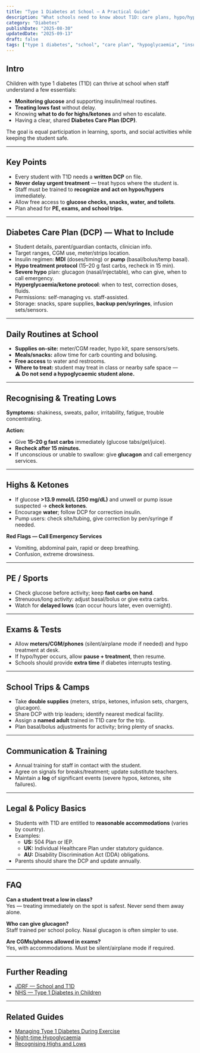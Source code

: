 ```yaml
---
title: "Type 1 Diabetes at School — A Practical Guide"
description: "What schools need to know about T1D: care plans, hypo/hyper treatment, exams, sports, trips, and legal basics."
category: "Diabetes"
publishDate: "2025-08-30"
updatedDate: "2025-09-13"
draft: false
tags: ["type 1 diabetes", "school", "care plan", "hypoglycaemia", "insulin", "CGM", "patientguide"]
---
```


## Intro
Children with type 1 diabetes (T1D) can thrive at school when staff understand a few essentials:  
- **Monitoring glucose** and supporting insulin/meal routines.  
- **Treating lows fast** without delay.  
- Knowing **what to do for highs/ketones** and when to escalate.  
- Having a clear, shared **Diabetes Care Plan (DCP)**.  

The goal is equal participation in learning, sports, and social activities while keeping the student safe.

---

## Key Points
- Every student with T1D needs a **written DCP** on file.  
- **Never delay urgent treatment** — treat hypos where the student is.  
- Staff must be trained to **recognize and act on hypos/hypers** immediately.  
- Allow free access to **glucose checks, snacks, water, and toilets**.  
- Plan ahead for **PE, exams, and school trips**.  

---

## Diabetes Care Plan (DCP) — What to Include
- Student details, parent/guardian contacts, clinician info.  
- Target ranges, CGM use, meter/strips location.  
- Insulin regimen: **MDI** (doses/timing) or **pump** (basal/bolus/temp basal).  
- **Hypo treatment protocol** (15–20 g fast carbs, recheck in 15 min).  
- **Severe hypo** plan: glucagon (nasal/injectable), who can give, when to call emergency.  
- **Hyperglycaemia/ketone protocol**: when to test, correction doses, fluids.  
- Permissions: self-managing vs. staff-assisted.  
- Storage: snacks, spare supplies, **backup pen/syringes**, infusion sets/sensors.  

---

## Daily Routines at School
- **Supplies on-site:** meter/CGM reader, hypo kit, spare sensors/sets.  
- **Meals/snacks:** allow time for carb counting and bolusing.  
- **Free access** to water and restrooms.  
- **Where to treat:** student may treat in class or nearby safe space —  
  ⚠️ **Do not send a hypoglycaemic student alone.**

---

## Recognising & Treating Lows
**Symptoms:** shakiness, sweats, pallor, irritability, fatigue, trouble concentrating.  

**Action:**  
- Give **15–20 g fast carbs** immediately (glucose tabs/gel/juice).  
- **Recheck after 15 minutes.**  
- If unconscious or unable to swallow: give **glucagon** and call emergency services.  

---

## Highs & Ketones
- If glucose **>13.9 mmol/L (250 mg/dL)** and unwell or pump issue suspected → **check ketones**.  
- Encourage **water**; follow DCP for correction insulin.  
- Pump users: check site/tubing, give correction by pen/syringe if needed.  

**Red Flags — Call Emergency Services**  
- Vomiting, abdominal pain, rapid or deep breathing.  
- Confusion, extreme drowsiness.  

---

## PE / Sports
- Check glucose before activity; keep **fast carbs on hand**.  
- Strenuous/long activity: adjust basal/bolus or give extra carbs.  
- Watch for **delayed lows** (can occur hours later, even overnight).  

---

## Exams & Tests
- Allow **meters/CGM/phones** (silent/airplane mode if needed) and hypo treatment at desk.  
- If hypo/hyper occurs, allow **pause + treatment**, then resume.  
- Schools should provide **extra time** if diabetes interrupts testing.  

---

## School Trips & Camps
- Take **double supplies** (meters, strips, ketones, infusion sets, chargers, glucagon).  
- Share DCP with trip leaders; identify nearest medical facility.  
- Assign a **named adult** trained in T1D care for the trip.  
- Plan basal/bolus adjustments for activity; bring plenty of snacks.  

---

## Communication & Training
- Annual training for staff in contact with the student.  
- Agree on signals for breaks/treatment; update substitute teachers.  
- Maintain a **log** of significant events (severe hypos, ketones, site failures).  

---

## Legal & Policy Basics
- Students with T1D are entitled to **reasonable accommodations** (varies by country).  
- Examples:  
  - **US:** 504 Plan or IEP.  
  - **UK:** Individual Healthcare Plan under statutory guidance.  
  - **AU:** Disability Discrimination Act (DDA) obligations.  
- Parents should share the DCP and update annually.  

---

## FAQ
**Can a student treat a low in class?**  
Yes — treating immediately on the spot is safest. Never send them away alone.  

**Who can give glucagon?**  
Staff trained per school policy. Nasal glucagon is often simpler to use.  

**Are CGMs/phones allowed in exams?**  
Yes, with accommodations. Must be silent/airplane mode if required.  

---

## Further Reading
- [JDRF — School and T1D](https://www.jdrf.org/)  
- [NHS — Type 1 Diabetes in Children](https://www.nhs.uk/)  

---

## Related Guides
- [Managing Type 1 Diabetes During Exercise](/guides/managing-t1d-exercise/)  
- [Night-time Hypoglycaemia](/guides/night-time-hypoglycaemia/)  
- [Recognising Highs and Lows](/guides/recognising-highs-and-lows/)  

